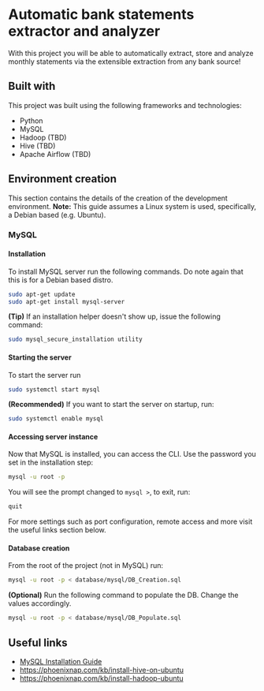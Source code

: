 # Automatic bank statements extractor and analyzer

With this project you will be able to automatically extract, store and analyze monthly statements via the extensible extraction from any bank source!

## Built with

This project was built using the following frameworks and technologies:

- Python
- MySQL
- Hadoop (TBD)
- Hive (TBD)
- Apache Airflow (TBD)

## Environment creation

This section contains the details of the creation of the development environment. **Note:** This guide assumes a Linux system is used, specifically, a Debian based (e.g. Ubuntu).

### MySQL

#### Installation

To install MySQL server run the following commands. Do note again that this is for a Debian based distro.

```bash
sudo apt-get update
sudo apt-get install mysql-server
```

**(Tip)** If an installation helper doesn't show up, issue the following command:

```bash
sudo mysql_secure_installation utility
```

#### Starting the server

To start the server run

```bash
sudo systemctl start mysql
```

**(Recommended)** If you want to start the server on startup, run:

```bash
sudo systemctl enable mysql
```

#### Accessing server instance

Now that MySQL is installed, you can access the CLI. Use the password you set in the installation step:

```bash
mysql -u root -p
```

You will see the prompt changed to `mysql >`, to exit, run:

```bash
quit
```

For more settings such as port configuration, remote access and more visit the useful links section below.

#### Database creation

From the root of the project (not in MySQL) run:

```bash
mysql -u root -p < database/mysql/DB_Creation.sql
```

**(Optional)** Run the following command to populate the DB. Change the values accordingly.

```bash
mysql -u root -p < database/mysql/DB_Populate.sql
```

## Useful links

- [MySQL Installation Guide](<https://docs.rackspace.com/support/how-to/install-mysql-server-on-the-ubuntu-operating-system/>)
- <https://phoenixnap.com/kb/install-hive-on-ubuntu>
- <https://phoenixnap.com/kb/install-hadoop-ubuntu>
